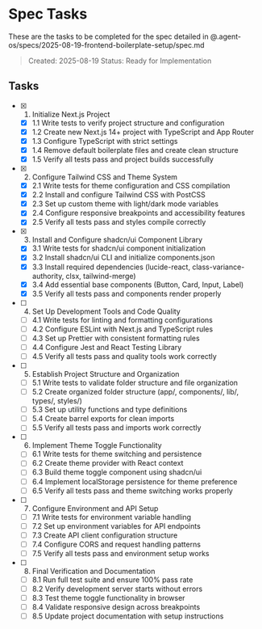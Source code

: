 # Spec Tasks

These are the tasks to be completed for the spec detailed in @.agent-os/specs/2025-08-19-frontend-boilerplate-setup/spec.md

> Created: 2025-08-19
> Status: Ready for Implementation

## Tasks

- [x] 1. Initialize Next.js Project
  - [x] 1.1 Write tests to verify project structure and configuration
  - [x] 1.2 Create new Next.js 14+ project with TypeScript and App Router
  - [x] 1.3 Configure TypeScript with strict settings
  - [x] 1.4 Remove default boilerplate files and create clean structure
  - [x] 1.5 Verify all tests pass and project builds successfully

- [x] 2. Configure Tailwind CSS and Theme System
  - [x] 2.1 Write tests for theme configuration and CSS compilation
  - [x] 2.2 Install and configure Tailwind CSS with PostCSS
  - [x] 2.3 Set up custom theme with light/dark mode variables
  - [x] 2.4 Configure responsive breakpoints and accessibility features
  - [x] 2.5 Verify all tests pass and styles compile correctly

- [x] 3. Install and Configure shadcn/ui Component Library
  - [x] 3.1 Write tests for shadcn/ui component initialization
  - [x] 3.2 Install shadcn/ui CLI and initialize components.json
  - [x] 3.3 Install required dependencies (lucide-react, class-variance-authority, clsx, tailwind-merge)
  - [x] 3.4 Add essential base components (Button, Card, Input, Label)
  - [x] 3.5 Verify all tests pass and components render properly

- [ ] 4. Set Up Development Tools and Code Quality
  - [ ] 4.1 Write tests for linting and formatting configurations
  - [ ] 4.2 Configure ESLint with Next.js and TypeScript rules
  - [ ] 4.3 Set up Prettier with consistent formatting rules
  - [ ] 4.4 Configure Jest and React Testing Library
  - [ ] 4.5 Verify all tests pass and quality tools work correctly

- [ ] 5. Establish Project Structure and Organization
  - [ ] 5.1 Write tests to validate folder structure and file organization
  - [ ] 5.2 Create organized folder structure (app/, components/, lib/, types/, styles/)
  - [ ] 5.3 Set up utility functions and type definitions
  - [ ] 5.4 Create barrel exports for clean imports
  - [ ] 5.5 Verify all tests pass and imports work correctly

- [ ] 6. Implement Theme Toggle Functionality
  - [ ] 6.1 Write tests for theme switching and persistence
  - [ ] 6.2 Create theme provider with React context
  - [ ] 6.3 Build theme toggle component using shadcn/ui
  - [ ] 6.4 Implement localStorage persistence for theme preference
  - [ ] 6.5 Verify all tests pass and theme switching works properly

- [ ] 7. Configure Environment and API Setup
  - [ ] 7.1 Write tests for environment variable handling
  - [ ] 7.2 Set up environment variables for API endpoints
  - [ ] 7.3 Create API client configuration structure
  - [ ] 7.4 Configure CORS and request handling patterns
  - [ ] 7.5 Verify all tests pass and environment setup works

- [ ] 8. Final Verification and Documentation
  - [ ] 8.1 Run full test suite and ensure 100% pass rate
  - [ ] 8.2 Verify development server starts without errors
  - [ ] 8.3 Test theme toggle functionality in browser
  - [ ] 8.4 Validate responsive design across breakpoints
  - [ ] 8.5 Update project documentation with setup instructions